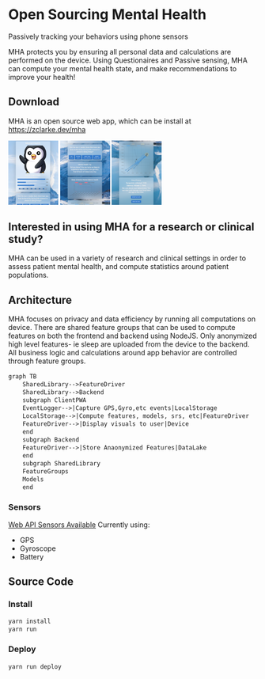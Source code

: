 # Open Sourcing Mental Health
Passively tracking your behaviors using phone sensors

MHA protects you by ensuring all personal data and calculations are performed on the device. Using Questionaires and Passive sensing, MHA can compute your mental health state, and make recommendations to improve your health!

## Download
MHA is an open source web app, which can be install at https://zclarke.dev/mha

<img src="screenshot_home.png" style="display:inline-block;width:20%;">
<img src="screenshot_survey.png" style="display:inline-block;width:20%;">
<img src="screenshot_gps.png" style="display:inline-block;width:20%;">

## Interested in using MHA for a research or clinical study?
MHA can be used in a variety of research and clinical settings in order to assess patient mental health, and compute statistics around patient populations. 

## Architecture
MHA focuses on privacy and data efficiency by running all computations on device. There are shared feature groups that can be used to compute features on both the frontend and backend using NodeJS. Only anonymized high level features- ie sleep are uploaded from the device to the backend. All business logic and calculations around app behavior are controlled through feature groups.

```mermaid
graph TB
    SharedLibrary-->FeatureDriver
    SharedLibrary-->Backend
    subgraph ClientPWA
    EventLogger-->|Capture GPS,Gyro,etc events|LocalStorage
    LocalStorage-->|Compute features, models, srs, etc|FeatureDriver
    FeatureDriver-->|Display visuals to user|Device
    end
    subgraph Backend
    FeatureDriver-->|Store Anaonymized Features|DataLake
    end
    subgraph SharedLibrary
    FeatureGroups
    Models
    end
``` 

### Sensors
[Web API Sensors Available](https://developer.mozilla.org/en-US/docs/Web/API/Sensor_APIs)
Currently using:
- GPS
- Gyroscope
- Battery



## Source Code

### Install
```
yarn install
yarn run
```

### Deploy
```
yarn run deploy
```
